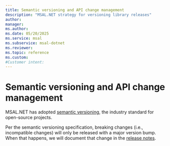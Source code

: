 ```yaml
---
title: Semantic versioning and API change management
description: "MSAL.NET strategy for versioning library releases"
author: 
manager: 
ms.author: 
ms.date: 05/20/2025
ms.service: msal
ms.subservice: msal-dotnet
ms.reviewer: 
ms.topic: reference
ms.custom:
#Customer intent: 
---
```


# Semantic versioning and API change management

MSAL.NET has adopted [semantic versioning](https://semver.org/), the industry standard for open-source projects.

Per the semantic versioning specification, breaking changes (i.e., incompatible changes) will only be released with a major version bump. When that happens, we will document that change in the [release notes](https://github.com/AzureAD/microsoft-authentication-library-for-dotnet/releases).
